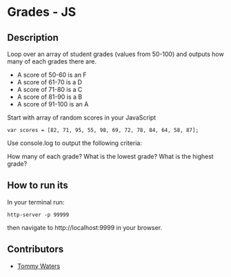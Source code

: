 # Grades - JS



## Description
Loop over an array of student grades (values from 50-100) and outputs how many of each grades there are.

- A score of 50-60 is an F
- A score of 61-70 is a D
- A score of 71-80 is a C
- A score of 81-90 is a B
- A score of 91-100 is an A

Start with array of random scores in your JavaScript
```
var scores = [82, 71, 95, 55, 98, 69, 72, 78, 84, 64, 58, 87];

```
Use console.log to output the following criteria:

How many of each grade?
What is the lowest grade?
What is the highest grade?

## How to run its
In your terminal run:
```
http-server -p 99999
```
then navigate to http://localhost:9999 in your browser.

## Contributors
- [Tommy Waters](https://github.com/Thomaswaters05)
